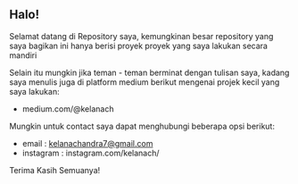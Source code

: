 ## Halo!

Selamat datang di Repository saya, kemungkinan besar repository yang saya bagikan ini hanya berisi proyek proyek yang saya lakukan secara mandiri

Selain itu mungkin jika teman - teman berminat dengan tulisan saya, kadang saya menulis juga di platform medium berikut mengenai projek kecil yang saya lakukan:
- medium.com/@kelanach

Mungkin untuk contact saya dapat menghubungi beberapa opsi berikut:
- email     : kelanachandra7@gmail.com
- instagram : instagram.com/kelanach/

Terima Kasih Semuanya!
